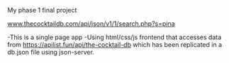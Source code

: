 My phase 1 final project

www.thecocktaildb.com/api/json/v1/1/search.php?s=pina

-This is a single page app
-Using html/css/js frontend that accesses data from https://apilist.fun/api/the-cocktail-db which has been replicated in a db.json file using json-server.
